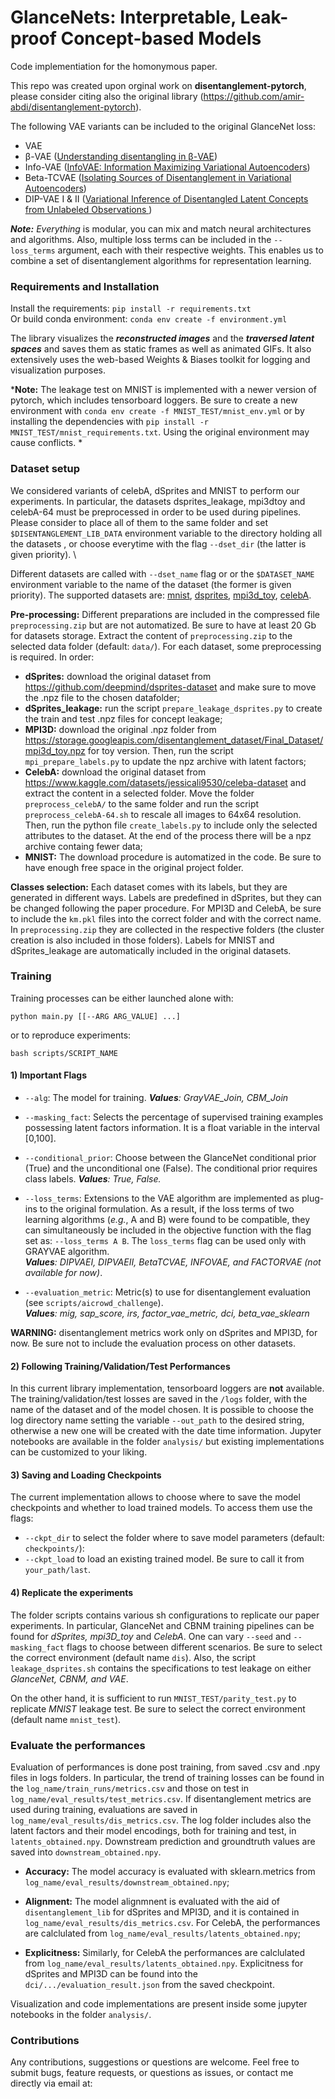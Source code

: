 
# GlanceNets: Interpretable, Leak-proof Concept-based Models
Code implementiation for the homonymous paper. 

This repo was created upon orginal work on **disentanglement-pytorch**, please consider citing also the original library (https://github.com/amir-abdi/disentanglement-pytorch).
   
The following VAE variants can be included to the original GlanceNet loss:
- VAE
- β-VAE ([Understanding disentangling in β-VAE](https://arxiv.org/pdf/1804.03599.pdf))
- Info-VAE ([InfoVAE: Information Maximizing Variational Autoencoders](https://arxiv.org/abs/1706.02262))
- Beta-TCVAE ([Isolating Sources of Disentanglement in Variational Autoencoders](https://arxiv.org/abs/1802.04942))
- DIP-VAE I & II ([Variational Inference of Disentangled Latent Concepts from Unlabeled Observations ](https://openreview.net/forum?id=H1kG7GZAW))

***Note:*** *Everything* is modular, you can mix and match neural architectures and algorithms.
Also, multiple loss terms can be included in the `--loss_terms` argument, each with their respective weights. This enables us to combine a set of disentanglement algorithms for representation learning. 


### Requirements and Installation

Install the requirements: `pip install -r requirements.txt` \
Or build conda environment: `conda env create -f environment.yml`

The library visualizes the ***reconstructed images*** and the ***traversed latent spaces*** and saves them as static frames as well as animated GIFs. It also extensively uses the web-based Weights & Biases toolkit for logging and visualization purposes.

***Note:** The leakage test on MNIST is implemented with a newer version of pytorch, which includes tensorboard loggers. Be sure to create a new environment with `conda env create -f MNIST_TEST/mnist_env.yml` or by installing the dependencies with `pip install -r MNIST_TEST/mnist_requirements.txt`. Using the original environment may cause conflicts. * 
### Dataset setup

We considered variants of celebA, dSprites and MNIST to perform our experiments. In particular, the datasets dsprites_leakage, mpi3dtoy and celebA-64 must be preprocessed in order to be used during pipelines. Please consider to place all of them to the same folder and set `$DISENTANGLEMENT_LIB_DATA` environment variable to the directory holding all the datasets , or choose everytime with the flag `--dset_dir`   (the latter is given priority). \ 

Different datasets are called with `--dset_name` flag or or the `$DATASET_NAME` environment variable to the name of the dataset (the former is given priority).  The supported datasets are: 
[mnist](http://yann.lecun.com/exdb/mnist/),
[dsprites](https://github.com/deepmind/dsprites-dataset/raw/master/dsprites_ndarray_co1sh3sc6or40x32y32_64x64.npz),
[mpi3d_toy](https://storage.googleapis.com/disentanglement_dataset/data_npz/sim_toy_64x_ordered_without_heldout_factors.npz),
[celebA](http://mmlab.ie.cuhk.edu.hk/projects/CelebA.html).

**Pre-processing:** 
Different preparations are included in the compressed file `preprocessing.zip` but are not automatized. Be sure to have at least 20 Gb  for datasets storage. Extract the content of `preprocessing.zip` to the selected data folder (default: `data/`). For each dataset, some preprocessing is required. In order:
- **dSprites:**  download the original dataset from https://github.com/deepmind/dsprites-dataset and make sure to move the .npz file to the chosen datafolder; 
- **dSprites_leakage:** run the script `prepare_leakage_dsprites.py` to create the train and test .npz files for concept leakage; 
- **MPI3D:**  download the original .npz folder from https://storage.googleapis.com/disentanglement_dataset/Final_Dataset/mpi3d_toy.npz for toy version.  Then, run the script `mpi_prepare_labels.py` to update the npz archive with latent factors;
- **CelebA:** download the original dataset from https://www.kaggle.com/datasets/jessicali9530/celeba-dataset and extract the content in a selected folder.  Move the folder `preprocess_celebA/` to the same folder and run the script `preprocess_celebA-64.sh` to rescale all images to 64x64 resolution. Then, run the python file `create_labels.py` to include only the selected attributes to the dataset. At the end of the process there will be a npz archive containg fewer data;
- **MNIST:** The download procedure is  automatized in the code. Be sure to have enough free space in the original project folder.

**Classes selection:**
Each dataset comes with its labels, but they are generated in different ways. Labels are predefined in dSprites, but they can be changed following the paper procedure. For MPI3D and CelebA, be sure to include the `km.pkl` files into the correct folder and with the correct name. In `preprocessing.zip`  they are collected in the respective folders (the cluster creation is also included in those folders). Labels for MNIST and dSprites_leakage are automatically included in the original datasets. 
 

### Training

Training processes can be either launched alone with:

    python main.py [[--ARG ARG_VALUE] ...]

or to reproduce experiments:

    bash scripts/SCRIPT_NAME
    
  
    
#### 1) Important Flags
- `--alg`: The model for training.  ***Values**:  GrayVAE_Join, CBM_Join* 
- `--masking_fact`: Selects the percentage of supervised training examples possessing latent factors information. It is a float variable in the interval [0,100]. 
- `--conditional_prior`: Choose between the GlanceNet conditional prior (True) and the unconditional one (False).  The conditional prior requires class labels. ***Values**: True, False.* 

- `--loss_terms`: Extensions to the VAE algorithm  are implemented as plug-ins to the original formulation.  As a result, if the loss terms of two learning algorithms (*e.g.*, A and B)  were found to be compatible, they can simultaneously be included in the objective function with the flag set as:
		 `--loss_terms A B`.  The `loss_terms` flag can be used only with GRAYVAE algorithm. \
   ***Values**:  DIPVAEI, DIPVAEII, BetaTCVAE, INFOVAE, and FACTORVAE (not available for now)*.
    
- `--evaluation_metric`: Metric(s) to use for disentanglement evaluation (see `scripts/aicrowd_challenge`). \
***Values**: mig, sap_score, irs, factor_vae_metric, dci, beta_vae_sklearn*

**WARNING:** disentanglement metrics work only on dSprites and MPI3D, for now. Be sure not to include the evaluation process on other datasets.   

#### 2) Following Training/Validation/Test Performances
In this current library implementation, tensorboard loggers are **not** available. The training/validation/test losses are saved in the `/logs` folder, with the name of the dataset and of the model chosen. It is possible to choose the log directory name setting the variable `--out_path` to the desired string, otherwise a new one will be created with the date time information. Jupyter notebooks are available in the folder `analysis/` but existing implementations can be customized to your liking. 

#### 3) Saving and Loading Checkpoints
The current implementation allows to choose where to save the model checkpoints and whether to load trained models. To access them use the flags:
- `--ckpt_dir` to select the folder where to save model parameters (default: `checkpoints/`):
- `--ckpt_load` to load an existing trained model. Be sure to call it from `your_path/last`.

#### 4) Replicate the experiments
The folder scripts contains various sh configurations to replicate our paper experiments. In particular, GlanceNet and CBNM training pipelines can be found for *dSprites, mpi3D_toy* and *CelebA*. One can vary `--seed` and `--masking_fact`  flags to choose between different scenarios.   Be sure to select the correct environment (default name `dis`). Also, the script `leakage_dsprites.sh` contains the specifications to test leakage on either *GlanceNet, CBNM, and VAE*.

On the other hand, it is sufficient to run `MNIST_TEST/parity_test.py` to replicate *MNIST* leakage test. Be sure to select the correct environment (default name `mnist_test`).


### Evaluate the performances
Evaluation of performances is done post training, from saved .csv and .npy files in logs folders. In particular, the trend of training losses can be found in the  `log_name/train_runs/metrics.csv` and those on test in `log_name/eval_results/test_metrics.csv`. If disentanglement metrics are used during training, evaluations are saved in `log_name/eval_results/dis_metrics.csv`.  The log folder includes also the latent factors and their model encodings, both for training and test, in  `latents_obtained.npy`. Downstream prediction and groundtruth values are saved into `downstream_obtained.npy`.

- **Accuracy:** The model accuracy is evaluated with sklearn.metrics from  `log_name/eval_results/downstream_obtained.npy`;

- **Alignment:** The model alignmnent is evaluated with the aid of `disentanglement_lib` for dSprites and MPI3D, and it is contained in `log_name/eval_results/dis_metrics.csv`. For CelebA, the performances are calclulated from `log_name/eval_results/latents_obtained.npy`;  
- **Explicitness:** Similarly, for CelebA the performances are calclulated from `log_name/eval_results/latents_obtained.npy`. Explicitness for dSprites and MPI3D can be found into the `dci/.../evaluation_result.json` from the saved checkpoint.

Visualization and code implementations are present inside some jupyter notebooks in the folder `analysis/`.


### Contributions
Any contributions, suggestions or questions are welcome. Feel free to submit bugs, feature requests, or questions as issues, or contact me directly via email at:  

